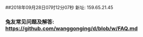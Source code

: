 ##2018年09月28日07时12分07秒 新址: 159.65.21.45
### 兔友常见问题及解答: https://github.com/wanggonging/d/blob/w/FAQ.md
